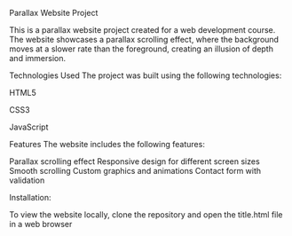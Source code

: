 Parallax Website Project

This is a parallax website project created for a web development course. The website showcases a parallax scrolling effect, where the background moves at a slower rate than the foreground, creating an illusion of depth and immersion.

Technologies Used
The project was built using the following technologies:

HTML5

CSS3

JavaScript

Features
The website includes the following features:

Parallax scrolling effect
Responsive design for different screen sizes
Smooth scrolling
Custom graphics and animations
Contact form with validation

Installation:

To view the website locally, clone the repository and open the title.html file in a web browser
